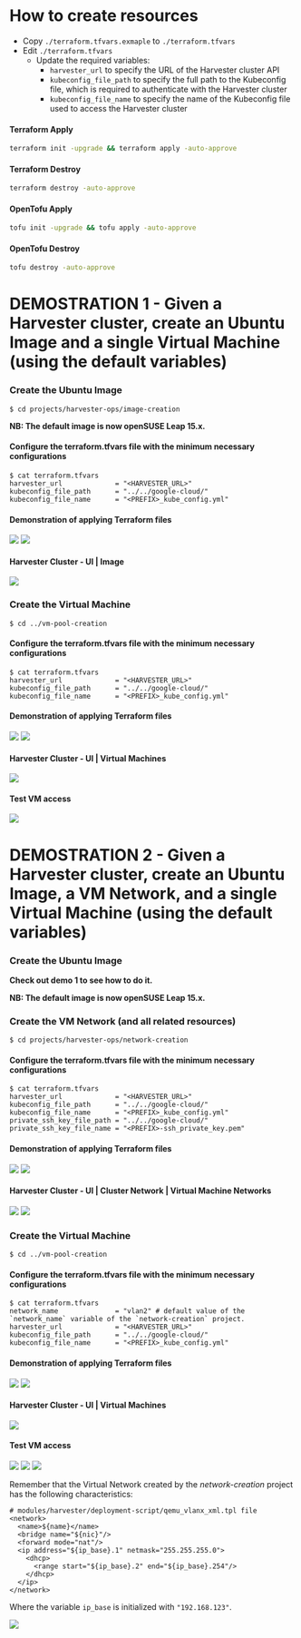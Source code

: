 # How to create resources

- Copy `./terraform.tfvars.exmaple` to `./terraform.tfvars`
- Edit `./terraform.tfvars`
  - Update the required variables:
    - `harvester_url` to specify the URL of the Harvester cluster API
    - `kubeconfig_file_path` to specify the full path to the Kubeconfig file, which is required to authenticate with the Harvester cluster
    - `kubeconfig_file_name` to specify the name of the Kubeconfig file used to access the Harvester cluster

#### Terraform Apply

```bash
terraform init -upgrade && terraform apply -auto-approve
```

#### Terraform Destroy

```bash
terraform destroy -auto-approve
```

#### OpenTofu Apply

```bash
tofu init -upgrade && tofu apply -auto-approve
```

#### OpenTofu Destroy

```bash
tofu destroy -auto-approve
```

# DEMOSTRATION 1 - Given a Harvester cluster, create an Ubuntu Image and a single Virtual Machine (using the default variables)

### Create the Ubuntu Image

```console
$ cd projects/harvester-ops/image-creation
```

**NB: The default image is now openSUSE Leap 15.x.**

#### Configure the terraform.tfvars file with the minimum necessary configurations

```console
$ cat terraform.tfvars
harvester_url             = "<HARVESTER_URL>"
kubeconfig_file_path      = "../../google-cloud/"
kubeconfig_file_name      = "<PREFIX>_kube_config.yml"
```

#### Demonstration of applying Terraform files

![](../../../images/HARV_OPS_PROJ_README_21.png)
![](../../../images/HARV_OPS_PROJ_README_22.png)

#### Harvester Cluster - UI | Image

![](../../../images/HARV_OPS_PROJ_README_23.png)

### Create the Virtual Machine

```console
$ cd ../vm-pool-creation
```

#### Configure the terraform.tfvars file with the minimum necessary configurations

```console
$ cat terraform.tfvars
harvester_url             = "<HARVESTER_URL>"
kubeconfig_file_path      = "../../google-cloud/"
kubeconfig_file_name      = "<PREFIX>_kube_config.yml"
```

#### Demonstration of applying Terraform files

![](../../../images/HARV_OPS_PROJ_README_24.png)
![](../../../images/HARV_OPS_PROJ_README_25.png)

#### Harvester Cluster - UI | Virtual Machines

![](../../../images/HARV_OPS_PROJ_README_26.png)

#### Test VM access

![](../../../images/HARV_OPS_PROJ_README_27.png)

# DEMOSTRATION 2 - Given a Harvester cluster, create an Ubuntu Image, a VM Network, and a single Virtual Machine (using the default variables)

### Create the Ubuntu Image

**Check out demo 1 to see how to do it.**

**NB: The default image is now openSUSE Leap 15.x.**

### Create the VM Network (and all related resources)

```console
$ cd projects/harvester-ops/network-creation
```

#### Configure the terraform.tfvars file with the minimum necessary configurations

```console
$ cat terraform.tfvars
harvester_url             = "<HARVESTER_URL>"
kubeconfig_file_path      = "../../google-cloud/"
kubeconfig_file_name      = "<PREFIX>_kube_config.yml"
private_ssh_key_file_path = "../../google-cloud/"
private_ssh_key_file_name = "<PREFIX>-ssh_private_key.pem"
```

#### Demonstration of applying Terraform files

![](../../../images/HARV_OPS_PROJ_README_28.png)
![](../../../images/HARV_OPS_PROJ_README_29.png)

#### Harvester Cluster - UI | Cluster Network | Virtual Machine Networks

![](../../../images/HARV_OPS_PROJ_README_30.png)
![](../../../images/HARV_OPS_PROJ_README_31.png)

### Create the Virtual Machine

```console
$ cd ../vm-pool-creation
```

#### Configure the terraform.tfvars file with the minimum necessary configurations

```console
$ cat terraform.tfvars
network_name              = "vlan2" # default value of the `network_name` variable of the `network-creation` project.
harvester_url             = "<HARVESTER_URL>"
kubeconfig_file_path      = "../../google-cloud/"
kubeconfig_file_name      = "<PREFIX>_kube_config.yml"
```

#### Demonstration of applying Terraform files

![](../../../images/HARV_OPS_PROJ_README_32.png)
![](../../../images/HARV_OPS_PROJ_README_33.png)

#### Harvester Cluster - UI | Virtual Machines

![](../../../images/HARV_OPS_PROJ_README_34.png)

#### Test VM access

![](../../../images/HARV_OPS_PROJ_README_35.png)
![](../../../images/HARV_OPS_PROJ_README_36.png)
![](../../../images/HARV_OPS_PROJ_README_37.png)

Remember that the Virtual Network created by the *network-creation* project has the following characteristics:

```console
# modules/harvester/deployment-script/qemu_vlanx_xml.tpl file
<network>
  <name>${name}</name>
  <bridge name="${nic}"/>
  <forward mode="nat"/>
  <ip address="${ip_base}.1" netmask="255.255.255.0">
    <dhcp>
      <range start="${ip_base}.2" end="${ip_base}.254"/>
    </dhcp>
  </ip>
</network>
```

Where the variable `ip_base` is initialized with `"192.168.123"`.

![](../../../images/HARV_OPS_PROJ_README_38.png)
